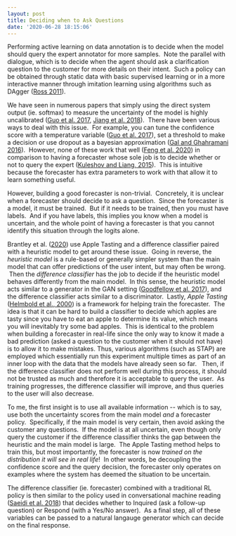 ```yaml
---
layout: post
title: Deciding when to Ask Questions
date: '2020-06-28 18:15:06'
---
```


Performing active learning on data annotation is to decide when the model should query the expert annotator for more samples. &nbsp;Note the parallel with dialogue, which is to decide when the agent should ask a clarification question to the customer for more details on their intent. &nbsp;Such a policy can be obtained through static data with basic supervised learning or in a more interactive manner through imitation learning using algorithms such as DAgger ([Ross 2011](https://arxiv.org/abs/1011.0686)).

We have seen in numerous papers that simply using the direct system output (ie. softmax) to measure the uncertainty of the model is highly uncalibrated ([Guo et al. 2017](https://arxiv.org/abs/1706.04599), [Jiang et al. 2018](https://arxiv.org/abs/1805.11783)). &nbsp;There have been various ways to deal with this issue. &nbsp;For example, you can tune the confidence score with a temperature variable ([Guo et al. 2017](https://arxiv.org/abs/1706.04599)), set a threshold to make a decision or use dropout as a bayesian approximation ([Gal and Ghahramani 2016](https://arxiv.org/abs/1506.02142)). &nbsp;However, none of these work that well ([Feng et al. 2020](https://arxiv.org/abs/2004.01926)) in comparison to having a forecaster whose sole job is to decide whether or not to query the expert ([Kuleshov and Liang, 2015](https://papers.nips.cc/paper/5658-calibrated-structured-prediction)). &nbsp;This is intuitive because the forecaster has extra parameters to work with that allow it to learn something useful.

However, building a good forecaster is non-trivial. &nbsp;Concretely, it is unclear when a forecaster should decide to ask a question. &nbsp;Since the forecaster is a model, it must be trained. &nbsp;But if it needs to be trained, then you must have labels. &nbsp;And if you have labels, this implies you know when a model is uncertain, and the whole point of having a forecaster is that you cannot identify this situation through the logits alone.

Brantley et al. ([2020](https://arxiv.org/abs/2005.12801)) use Apple Tasting and a difference classifier paired with a heuristic model to get around these issue. &nbsp;Going in reverse, the _heuristic model_ is a rule-based or generally simpler system than the main model that can offer predictions of the user intent, but may often be wrong. &nbsp;Then the _difference classifier_ has the job to decide if the heuristic model behaves differently from the main model. &nbsp;In this sense, the heuristic model acts similar to a generator in the GAN setting ([Goodfellow et al. 2017](https://arxiv.org/abs/1406.2661)), and the difference classifier acts similar to a discriminator. &nbsp;Lastly, _Apple Tasting_ ([Helmbold et al., 2000](http://phillong.info/publications/apple.pdf)) is a framework for helping train the forecaster. &nbsp;The idea is that it can be hard to build a classifier to decide which apples are tasty since you have to eat an apple to determine its value, which means you will inevitably try some bad apples. &nbsp;This is identical to the problem when building a forecaster in real-life since the only way to know it made a bad prediction (asked a question to the customer when it should not have) is to allow it to make mistakes. Thus, various algorithms (such as STAP) are employed which essentially run this experiment multiple times as part of an inner loop with the data that the models have already seen so far. &nbsp; Then, if the difference classifier does not perform well during this process, it should not be trusted as much and therefore it is acceptable to query the user. &nbsp;As training progresses, the difference classifier will improve, and thus queries to the user will also decrease.

To me, the first insight is to use all available information -- which is to say, use both the uncertainty scores from the main model _and_ a forecaster policy. &nbsp;Specifically, if the main model is very certain, then avoid asking the customer any questions. &nbsp;If the model is at all uncertain, even though only query the customer if the difference classifier thinks the gap between the heuristic and the main model is large. &nbsp;The Apple Tasting method helps to train this, but most importantly, the forecaster is now _trained on the distribution it will see in real life_! &nbsp;In other words, be decoupling the confidence score and the query decision, the forecaster only operates on examples where the system has deemed the situation to be uncertain.

The difference classifier (ie. forecaster) combined with a traditional RL policy is then similar to the policy used in conversational machine reading ([Saeidi et al. 2018](https://arxiv.org/abs/1809.01494)) that decides whether to Inquired (ask a follow-up question) or Respond (with a Yes/No answer). &nbsp;As a final step, all of these variables can be passed to a natural langauge generator which can decide on the final response.

